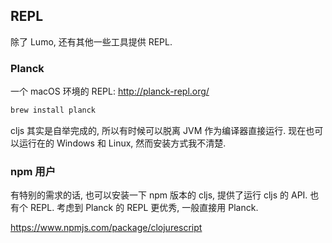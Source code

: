 
REPL
----

除了 Lumo, 还有其他一些工具提供 REPL.

### Planck

一个 macOS 环境的 REPL: http://planck-repl.org/

```bash
brew install planck
```

cljs 其实是自举完成的, 所以有时候可以脱离 JVM 作为编译器直接运行.
现在也可以运行在的 Windows 和 Linux, 然而安装方式我不清楚.

### npm 用户

有特别的需求的话, 也可以安装一下 npm 版本的 cljs,
提供了运行 cljs 的 API. 也有个 REPL.
考虑到 Planck 的 REPL 更优秀, 一般直接用 Planck.

https://www.npmjs.com/package/clojurescript
